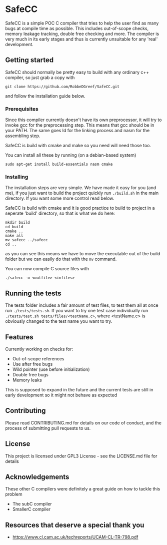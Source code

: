 # SafeCC
SafeCC is a simple POC C compiler that tries to help the user find as many
bugs at compile time as possible. This includes out-of-scope checks,
memory leakage tracking, double free checking and more. The compiler is
very much in its early stages and thus is currently unsuitable for any
'real' development. 

## Getting started
SafeCC should normally be pretty easy to build with any ordinary 
c++ compiler, so just grab a copy with

    git clone https://github.com/RobbeDGreef/SafeCC.git

and follow the installation guide below.

### Prerequisites
Since this compiler currently doesn't have its own preprocessor, 
it will try to invoke gcc for the preprocessing step. 
This means that gcc should be in your PATH. The same goes ld for
the linking process and nasm for the assembling step.

SafeCC is build with cmake and make so you need will need those too.

You can install all these by running (on a debian-based system)

    sudo apt-get install build-essentials nasm cmake

### Installing
The installation steps are very simple. We have made it easy for you (and me),
if you just want to build the project quickly run `./build.sh` in the main
directory. If you want some more control read below.

SafeCC is build with cmake and it is good practice to build to project in a 
seperate 'build' directory, so that is what we do here:

    mkdir build
    cd build
    cmake ..
    make all
    mv safecc ../safecc
    cd ..

as you can see this means we have to move the executable out of the build
folder but we can easily do that with the `mv` command.

You can now compile C source files with

    ./safecc -o <outfile> <infiles>

## Running the tests
The tests folder includes a fair amount of test files, to test them all at
once run `./tests/tests.sh`. If you want to try one test case individually
run `./tests/test.sh tests/files/<testName.c>`, where <testName.c> is obviously changed
to the test name you want to try. 

## Features
Currently working on checks for:
- Out-of-scope references
- Use after free bugs
- Wild pointer (use before initialization)
- Double free bugs
- Memory leaks

This is supposed to expand in the future and the current tests are still
in early development so it might not behave as expected

## Contributing
Please read CONTRIBUTING.md for details on our code of conduct, and the process of submitting pull requests to us.

## License
This project is licensed under GPL3 License - see the LICENSE.md file for details

## Acknowledgements
These other C compilers were definitely a great guide on how to tackle
this problem
- The subC compiler
- SmallerC compiler

## Resources that deserve a special thank you
- https://www.cl.cam.ac.uk/techreports/UCAM-CL-TR-798.pdf
